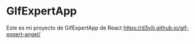 # GIfExpertApp

Este es mi proyecto de GifExpertApp de React
https://d3vili.github.io/gif-expert-angel/
